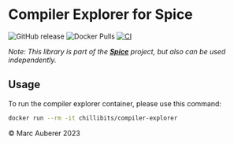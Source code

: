 # Compiler Explorer for Spice
![GitHub release](https://img.shields.io/github/v/release/spicelang/compiler-explorer-docker)
![Docker Pulls](https://img.shields.io/docker/pulls/chillibits/compiler-explorer)
[![CI](https://github.com/spicelang/compiler-explorer-docker/actions/workflows/publish-dev.yml/badge.svg)](https://github.com/spicelang/compiler-explorer-docker)

*Note: This library is part of the **[Spice](https://github.com/spicelang)** project, but also can be used independently.*

## Usage
To run the compiler explorer container, please use this command:

```sh
docker run --rm -it chillibits/compiler-explorer
```

© Marc Auberer 2023